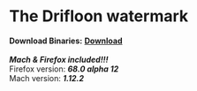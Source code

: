 # The Drifloon watermark
**Download Binaries:**
[**Download**](https://github.com/bfffggh/drifloon-watermark/releases/tag/binary)\
\
***Mach & Firefox included!!!***\
Firefox version: ***68.0 alpha 12***\
Mach version: ***1.12.2***


